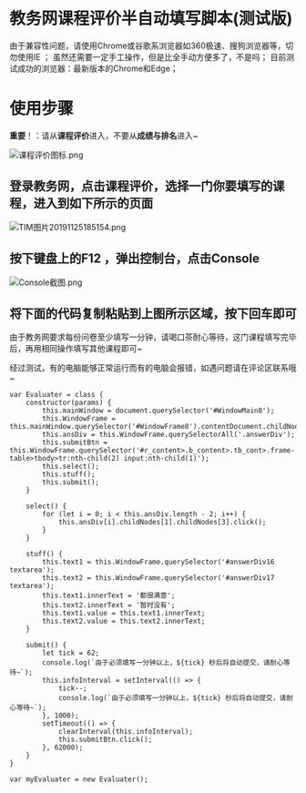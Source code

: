# 教务网课程评价半自动填写脚本(测试版)

由于兼容性问题，请使用Chrome或谷歌系浏览器如360极速、搜狗浏览器等，切勿使用IE  ；
虽然还需要一定手工操作，但是比全手动方便多了，不是吗；
目前测试成功的浏览器：最新版本的Chrome和Edge；

# 使用步骤

**重要**！：请从**课程评价**进入，不要从**成绩与排名**进入~

![课程评价图标.png](https://upload-images.jianshu.io/upload_images/20153052-eeb69cbe049dceeb.png?imageMogr2/auto-orient/strip%7CimageView2/2/w/1240)


## 登录教务网，点击课程评价，选择一门你要填写的课程，进入到如下所示的页面

![TIM图片20191125185154.png](https://upload-images.jianshu.io/upload_images/20153052-5582ea0dcde982cf.png?imageMogr2/auto-orient/strip%7CimageView2/2/w/1240)


## 按下键盘上的F12 ，弹出控制台，点击Console

![Console截图.png](https://upload-images.jianshu.io/upload_images/20153052-8332f4078ca512eb.png?imageMogr2/auto-orient/strip%7CimageView2/2/w/1240)


## 将下面的代码复制粘贴到上图所示区域，按下回车即可

由于教务网要求每份问卷至少填写一分钟，请喝口茶耐心等待，这门课程填写完毕后，再用相同操作填写其他课程即可~

经过测试，有的电脑能够正常运行而有的电脑会报错，如遇问题请在评论区联系哦~
```
var Evaluater = class {
    constructor(params) {
        this.mainWindow = document.querySelector('#WindowMain8');
        this.WindowFrame = this.mainWindow.querySelector('#WindowFrame8').contentDocument.childNodes[1];
        this.ansDiv = this.WindowFrame.querySelectorAll('.answerDiv');
        this.submitBtn = this.WindowFrame.querySelector('#r_content>.b_content>.tb_cont>.frame-table>tbody>tr:nth-child(2) input:nth-child(1)');
        this.select();
        this.stuff();
        this.submit();
    }

    select() {
        for (let i = 0; i < this.ansDiv.length - 2; i++) {
            this.ansDiv[i].childNodes[1].childNodes[3].click();
        }
    }

    stuff() {
        this.text1 = this.WindowFrame.querySelector('#answerDiv16 textarea');
        this.text2 = this.WindowFrame.querySelector('#answerDiv17 textarea');
        this.text1.innerText = '都很满意';
        this.text2.innerText = '暂时没有';
        this.text1.value = this.text1.innerText;
        this.text2.value = this.text2.innerText;
    }

    submit() {
        let tick = 62;
        console.log(`由于必须填写一分钟以上，${tick} 秒后将自动提交，请耐心等待~`);
        this.infoInterval = setInterval(() => {
            tick--;
            console.log(`由于必须填写一分钟以上，${tick} 秒后将自动提交，请耐心等待~`);
        }, 1000);
        setTimeout(() => {
            clearInterval(this.infoInterval);
            this.submitBtn.click();
        }, 62000);
    }
}

var myEvaluater = new Evaluater();
```
